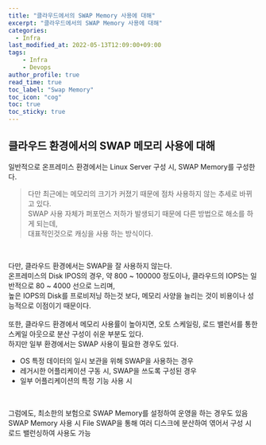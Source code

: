 ```yaml
---
title: "클라우드에서의 SWAP Memory 사용에 대해"
excerpt: "클라우드에서의 SWAP Memory 사용에 대해"
categories: 
  - Infra
last_modified_at: 2022-05-13T12:09:00+09:00
tags: 
    - Infra
    - Devops
author_profile: true
read_time: true
toc_label: "Swap Memory" 
toc_icon: "cog" 
toc: true
toc_sticky: true
---
```


## 클라우드 환경에서의 SWAP 메모리 사용에 대해
일반적으로 온프레미스 환경에서는 Linux Server 구성 시, SWAP Memory를 구성한다. <br>
> 다만 최근에는 메모리의 크기가 커졌기 때문에 점차 사용하지 않는 추세로 바뀌고 있다. <br>
> SWAP 사용 자체가 퍼포먼스 저하가 발생되기 때문에 다른 방법으로 해소를 하게 되는데, <br>
> 대표적인것으로 캐싱을 사용 하는 방식이다. <br>
<br>

다만, 클라우드 환경에서는 SWAP을 잘 사용하지 않는다. <br>
온프레미스의 Disk IPOS의 경우, 약 800 ~ 100000 정도이나, 클라우드의 IOPS는 일반적으로 80 ~ 4000 선으로 느리며, <br>
높은 IOPS의 Disk를 프로비저닝 하는것 보다, 메모리 사양을 늘리는 것이 비용이나 성능적으로 이점이기 때문이다. <br>
<br>
또한, 클라우드 환경에서 메모리 사용률이 높아지면, 오토 스케일링, 로드 밸런서를 통한 스케일 아웃으로 분산 구성이 쉬운 부분도 있다.
<br>
하지만 일부 환경에서는 SWAP 사용이 필요한 경우도 있다.
* OS 특정 데이터의 일시 보관을 위해 SWAP을 사용하는 경우
* 레거시한 어플리케이션 구동 시, SWAP을 쓰도록 구성된 경우
* 일부 어플리케이션의 특정 기능 사용 시

<br>

그럼에도, 최소한의 보험으로 SWAP Memory를 설정하여 운영을 하는 경우도 있음 <br>
SWAP Memory 사용 시 File SWAP을 통해 여러 디스크에 분산하여 엮어서 구성 시 로드 밸런싱하여 사용도 가능
